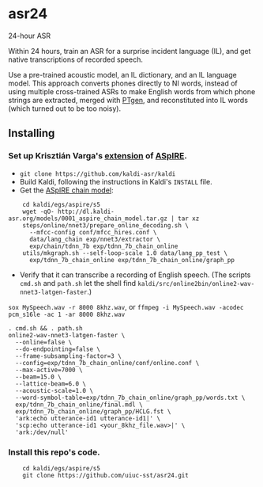 # asr24
24-hour ASR

Within 24 hours, train an ASR for a surprise incident language (IL), and get native transcriptions of recorded speech.

Use a pre-trained acoustic model, an IL dictionary, and an IL language model.
This approach converts phones directly to NI words, instead of using multiple cross-trained ASRs to make English words
from which phone strings are extracted, merged with [PTgen](https://github.com/uiuc-sst/PTgen), and reconstituted into IL words (which turned out to be too noisy).

## Installing

### Set up Krisztián Varga's [extension](https://chrisearch.wordpress.com/2017/03/11/speech-recognition-using-kaldi-extending-and-using-the-aspire-model/) of [ASpIRE](http://kaldi-asr.org/models.html).

- `git clone https://github.com/kaldi-asr/kaldi`
- Build Kaldi, following the instructions in Kaldi's `INSTALL` file.
- Get the [ASpIRE chain model](http://kaldi-asr.org/models.html):
```
    cd kaldi/egs/aspire/s5
    wget -qO- http://dl.kaldi-asr.org/models/0001_aspire_chain_model.tar.gz | tar xz
    steps/online/nnet3/prepare_online_decoding.sh \
      --mfcc-config conf/mfcc_hires.conf \
      data/lang_chain exp/nnet3/extractor \
      exp/chain/tdnn_7b exp/tdnn_7b_chain_online
    utils/mkgraph.sh --self-loop-scale 1.0 data/lang_pp_test \
      exp/tdnn_7b_chain_online exp/tdnn_7b_chain_online/graph_pp
```
- Verify that it can transcribe a recording of English speech.  (The scripts `cmd.sh` and `path.sh` let the shell find `kaldi/src/online2bin/online2-wav-nnet3-latgen-faster`.)

`sox MySpeech.wav -r 8000 8khz.wav`, or `ffmpeg -i MySpeech.wav -acodec pcm_s16le -ac 1 -ar 8000 8khz.wav`
```
. cmd.sh && . path.sh
online2-wav-nnet3-latgen-faster \
  --online=false \
  --do-endpointing=false \
  --frame-subsampling-factor=3 \
  --config=exp/tdnn_7b_chain_online/conf/online.conf \
  --max-active=7000 \
  --beam=15.0 \
  --lattice-beam=6.0 \
  --acoustic-scale=1.0 \
  --word-symbol-table=exp/tdnn_7b_chain_online/graph_pp/words.txt \
  exp/tdnn_7b_chain_online/final.mdl \
  exp/tdnn_7b_chain_online/graph_pp/HCLG.fst \
  'ark:echo utterance-id1 utterance-id1|' \
  'scp:echo utterance-id1 <your_8khz_file.wav>|' \
  'ark:/dev/null'
```

### Install this repo's code.
```
    cd kaldi/egs/aspire/s5
    git clone https://github.com/uiuc-sst/asr24.git
```
